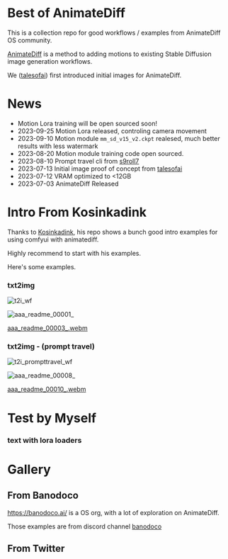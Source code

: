 # Best of AnimateDiff

This is a collection repo for good workflows / examples from AnimateDiff OS community.

[AnimateDiff](https://github.com/guoyww/AnimateDiff) is a method to adding motions to existing Stable Diffusion image generation workflows.

We ([talesofai](https://github.com/talesofai/AnimateDiff)) first introduced initial images for AnimateDiff. 


# News
- Motion Lora training will be open sourced soon!
- 2023-09-25 Motion Lora released, controling camera movement
- 2023-09-10 Motion module `mm_sd_v15_v2.ckpt` realesed, much better results with less watermark
- 2023-08-20 Motion module training code open sourced.
- 2023-08-10 Prompt travel cli from [s9roll7](https://github.com/s9roll7/animatediff-cli-prompt-travel)
- 2023-07-13 Initial image proof of concept from [talesofai](https://github.com/talesofai/AnimateDiff)
- 2023-07-12 VRAM optimized to <12GB 
- 2023-07-03 AnimateDiff Released



# Intro From Kosinkadink

Thanks to [Kosinkadink](https://github.com/Kosinkadink/ComfyUI-AnimateDiff-Evolved#samples-download-or-drag-images-of-the-workflows-into-comfyui-to-instantly-load-the-corresponding-workflows), his repo shows a bunch good intro examples for using comfyui with animatediff. 

Highly recommend to start with his examples.

Here's some examples.

### txt2img

![t2i_wf](https://github.com/Kosinkadink/ComfyUI-AnimateDiff-Evolved/assets/7365912/b1374343-7b86-453f-b6f5-9717fd8b09aa)

![aaa_readme_00001_](https://github.com/Kosinkadink/ComfyUI-AnimateDiff-Evolved/assets/7365912/adf2d591-85c4-4d84-9a6f-f7296b5b7f76)

[aaa_readme_00003_.webm](https://github.com/Kosinkadink/ComfyUI-AnimateDiff-Evolved/assets/7365912/974c77ea-47a2-422f-bea5-b080549fb17c)



### txt2img - (prompt travel)

![t2i_prompttravel_wf](https://github.com/Kosinkadink/ComfyUI-AnimateDiff-Evolved/assets/7365912/54424a3b-fb05-4119-811a-727ebcf4969a)

![aaa_readme_00008_](https://github.com/Kosinkadink/ComfyUI-AnimateDiff-Evolved/assets/7365912/8911cd93-be2a-4e20-a90b-b356fb2dbc59)

[aaa_readme_00010_.webm](https://github.com/Kosinkadink/ComfyUI-AnimateDiff-Evolved/assets/7365912/294c41fb-bd1f-4641-befe-b4fc0dc480c3)



# Test by Myself

### text with lora loaders


# Gallery

## From Banodoco

https://banodoco.ai/ is a OS org, with a lot of exploration on AnimateDiff.

Those examples are from discord channel [banodoco](https://discord.com/channels/1076117621407223829)


## From Twitter 
